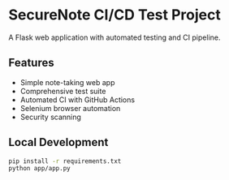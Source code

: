 # SecureNote CI/CD Test Project

A Flask web application with automated testing and CI pipeline.

## Features
- Simple note-taking web app
- Comprehensive test suite
- Automated CI with GitHub Actions
- Selenium browser automation
- Security scanning

## Local Development
```bash
pip install -r requirements.txt
python app/app.py